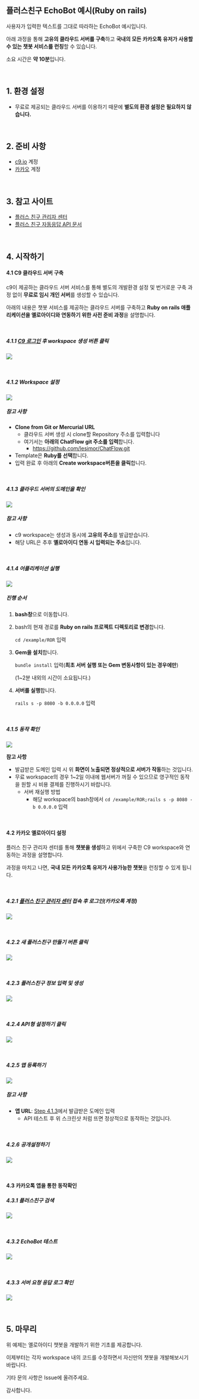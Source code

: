 ## 플러스친구 EchoBot 예시(Ruby on rails)

사용자가 입력한 텍스트를 그대로 따라하는 EchoBot 예시입니다.

아래 과정을 통해 **고유의 클라우드 서버를 구축**하고 **국내의 모든 카카오톡 유저가 사용할 수 있는 챗봇 서비스를 런칭**할 수 있습니다.

소요 시간은 **약 10분**입니다.

</br>

## 1. 환경 설정

- 무료로 제공되는 클라우드 서버를 이용하기 때문에 **별도의 환경 설정은 필요하지 않습니다.**


</br>


## 2. 준비 사항

- [c9.io](https://c9.io/) 계정
- [카카오](https://center-pf.kakao.com/login) 계정


</br>


## 3. 참고 사이트

- [플러스 친구 관리자 센터](https://center-pf.kakao.com/login)
- [플러스 친구 자동응답 API 문서](https://github.com/plusfriend/auto_reply)


</br>


## 4. 시작하기

#### 4.1 C9 클라우드 서버 구축

c9이 제공하는 클라우드 서버 서비스를 통해 별도의 개발환경 설정 및 번거로운 구축 과정 없이 **무료로 임시 개인 서버**를 생성할 수 있습니다.

아래의 내용은 챗봇 서비스를 제공하는 클라우드 서버를 구축하고 **Ruby on rails 애플리케이션을 옐로아이디와 연동하기 위한 사전 준비 과정**을 설명합니다.

</br>

##### 4.1.1 [C9 로그인](https://c9.io/) 후 workspace 생성 버튼 클릭

![](https://ws3.sinaimg.cn/large/006tNc79gy1fl84nyqdh0j31kw0rjq7d.jpg)

</br>

##### 4.1.2 Workspace 설정

![](https://ws1.sinaimg.cn/large/006tNc79gy1fl8it67fukj31kw0vc7bh.jpg)

##### 참고 사항

- **Clone from Git or Mercurial URL**
  - 클라우드 서버 생성 시 clone할 Repository 주소를 입력합니다
  - 여기서는 **아래의 ChatFlow git 주소를 입력**합니다.
    - https://github.com/lesimor/ChatFlow.git
- Template은 **Ruby를 선택**합니다.
- 입력 완료 후 아래의 **Create workspace버튼을 클릭**합니다.

<br/>

##### 4.1.3 클라우드 서버의 도메인을 확인

![](https://ws3.sinaimg.cn/large/006tNc79gy1fl8ipbz9ovj31kw0rogv8.jpg)

##### 참고 사항

- c9 workspace는 생성과 동시에 **고유의 주소**를 발급받습니다.
- 해당 URL은 추후 **옐로아이디 연동 시 입력되는 주소**입니다.

</br>

##### 4.1.4 어플리케이션 실행

![](https://ws4.sinaimg.cn/large/006tKfTcgy1fl8stys87yj31kw0rlqau.jpg)

##### 진행 순서

1. **bash창**으로 이동합니다.

2. bash의 현재 경로를 **Ruby on rails 프로젝트 디렉토리로 변경**합니다.

   `cd /example/ROR` 입력

3. **Gem을 설치**합니다.

   `bundle install` 입력(**최초 서버 실행 또는 Gem 변동사항이 있는 경우에만**)

   (1~2분 내외의 시간이 소요됩니다.)

4. **서버를 실행**합니다.

   `rails s -p 8080 -b 0.0.0.0` 입력

</br>

##### 4.1.5 동작 확인

![](https://ws1.sinaimg.cn/large/006tKfTcgy1fl990lkjekj31kw0vudl4.jpg)

**참고 사항**

- 발급받은 도메인 입력 시 위 **화면이 노출되면 정상적으로 서버가 작동**하는 것입니다.
- 무료 workspace의 경우 1~2일 이내에 웹서버가 꺼질 수 있으므로 영구적인 동작을 원할 시 비용 결제를 진행하시기 바랍니다.
  - 서버 재실행 방법
    - 해당 workspace의 bash창에서 `cd /example/ROR;rails s -p 8080 -b 0.0.0.0`  입력

</br>

#### 4.2 카카오 옐로아이디 설정

플러스 친구 관리자 센터를 통해 **챗봇을 생성**하고 위에서 구축한 C9 workspace와 연동하는 과정을 설명합니다.

과정을 마치고 나면, **국내 모든 카카오톡 유저가 사용가능한 챗봇**을 런칭할 수 있게 됩니다.

</br>

##### 4.2.1 [플러스 친구 관리자 센터](https://center-pf.kakao.com/login) 접속 후 로그인(카카오톡 계정)

![](https://ws3.sinaimg.cn/large/006tNc79gy1fl8igw6wkij31kw0rqgp9.jpg)

</br>

##### 4.2.2 새 플러스친구 만들기 버튼 클릭 

![](https://ws3.sinaimg.cn/large/006tNc79gy1fl8imoirvnj31kw0rttd3.jpg)

</br>

##### 4.2.3 플러스친구 정보 입력 및 생성

![](https://ws4.sinaimg.cn/large/006tKfTcgy1fl8t916kd8j31kw0rmdm2.jpg)

</br>

##### 4.2.4 API형 설정하기 클릭

![](https://ws2.sinaimg.cn/large/006tNc79gy1fl8jb4xw3kj31kw0rhagz.jpg)

</br>

##### 4.2.5 앱 등록하기

![](https://ws2.sinaimg.cn/large/006tNc79gy1fl8qk29cdij31kw0rt7dw.jpg)

##### 참고 사항

- **앱 URL**: [Step 4.1.3](https://github.com/lesimor/ChatFlow/tree/kakao-echobot/example/ROR#413-클라우드-서버의-도메인을-확인)에서 발급받은 도메인 입력
  - API 테스트 후 위 스크린샷 처럼 뜨면 정상적으로 동작하는 것입니다.

</br>

##### 4.2.6 공개설정하기

![](https://ws4.sinaimg.cn/large/006tKfTcgy1fl97c6wj7ij31kw0r8n5t.jpg)

</br>

#### 4.3 카카오톡 앱을 통한 동작확인

##### 4.3.1 플러스친구 검색

![](https://ws3.sinaimg.cn/large/006tKfTcgy1fl97xso7urj314a0yqq7p.jpg)

</br>

##### 4.3.2 EchoBot 테스트

![](https://ws4.sinaimg.cn/large/006tKfTcgy1fl984b4spaj30ku11241v.jpg)

</br>

##### 4.3.3 서버 요청 응답 로그 확인

![](https://ws1.sinaimg.cn/large/006tKfTcgy1fl98fmp3taj31kw0roane.jpg)

</br>

## 5. 마무리

위 예제는 옐로아이디 챗봇을 개발하기 위한 기초를 제공합니다.

이제부터는 각자 workspace 내의 코드를 수정하면서 자신만의 챗봇을 개발해보시기 바랍니다.

기타 문의 사항은 Issue에 올려주세요.

감사합니다.

